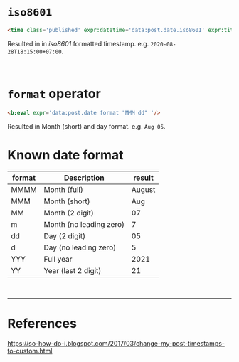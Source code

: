 # `iso8601` 
```html
<time class='published' expr:datetime='data:post.date.iso8601' expr:title='data:post.date.iso8601'></time>
```
Resulted in in *iso8601* formatted timestamp. e.g. `2020-08-28T18:15:00+07:00`.

<br>

# `format` operator
```html
<b:eval expr='data:post.date format "MMM dd" '/>
```
Resulted in Month (short) and day format. e.g. `Aug 05`.

# Known date format
format | Description | result
---|---|---
MMMM | Month (full) | August
MMM | Month (short) | Aug
MM | Month (2 digit) | 07
m | Month (no leading zero) | 7
dd | Day (2 digit) | 05
d | Day (no leading zero) | 5
YYY | Full year | 2021
YY | Year (last 2 digit) | 21

<br>

---

# References
https://so-how-do-i.blogspot.com/2017/03/change-my-post-timestamps-to-custom.html
